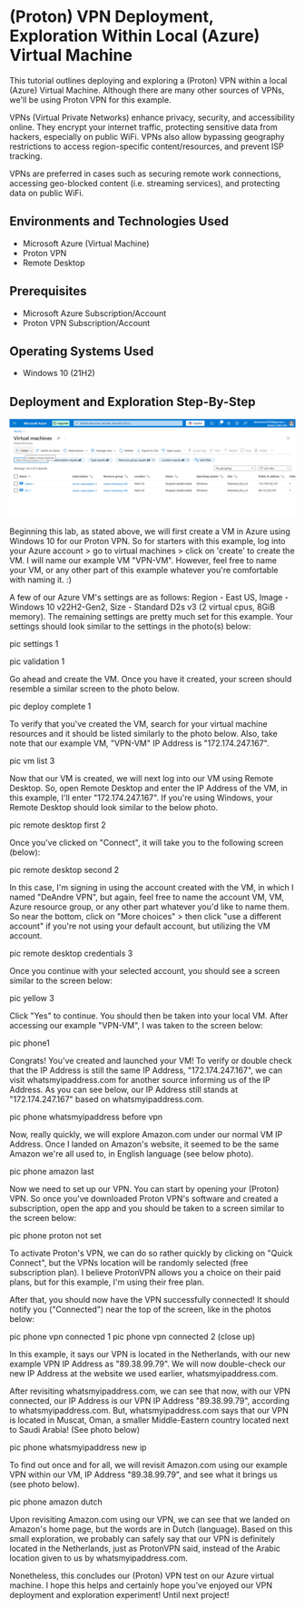 <h1>(Proton) VPN Deployment, Exploration Within Local (Azure) Virtual Machine</h1>
This tutorial outlines deploying and exploring a (Proton) VPN within a local (Azure) Virtual Machine. Although there are many other sources of VPNs, we'll be using Proton VPN for this example. 

VPNs (Virtual Private Networks) enhance privacy, security, and accessibility online. They encrypt your internet traffic, protecting sensitive data from hackers, especially on public WiFi. VPNs also allow bypassing geography restrictions to access region-specific content/resources, and prevent ISP tracking.

VPNs are preferred in cases such as securing remote work connections, accessing geo-blocked content (i.e. streaming services), and protecting data on public WiFi.<br />

<h2>Environments and Technologies Used</h2>

- Microsoft Azure (Virtual Machine)
- Proton VPN
- Remote Desktop

<h2>Prerequisites</h2>

- Microsoft Azure Subscription/Account
- Proton VPN Subscription/Account

<h2>Operating Systems Used </h2>

- Windows 10 (21H2)


<h2>Deployment and Exploration Step-By-Step</h2>

<p>
</p>
<p>

![image alt](https://github.com/djl1024/test-pics/blob/7539a8178f8fcc4bcc13686c1ff5d7e5d4d3a175/Screenshot%202025-01-02%20075908.png)
   
   Beginning this lab, as stated above, we will first create a VM in Azure using Windows 10 for our Proton VPN. So for starters with this example, log into your Azure account > go to virtual machines > click on 'create' to create the VM. I will name our example VM "VPN-VM". However, feel free to name your VM, or any other part of this example whatever you're comfortable with naming it. :)
   
   A few of our Azure VM's settings are as follows: Region - East US, Image - Windows 10 v22H2-Gen2, Size - Standard D2s v3 (2 virtual cpus, 8GiB memory). The remaining settings are pretty much set for this example. Your settings should look similar to the settings in the photo(s) below:

   pic settings 1

   pic validation 1

   Go ahead and create the VM. Once you have it created, your screen should resemble a similar screen to the photo below. 

   pic deploy complete 1

   To verify that you've created the VM, search for your virtual machine resources and it should be listed similarly to the photo below. Also, take note that our example VM, "VPN-VM" IP Address is "172.174.247.167".

   pic vm list 3

   Now that our VM is created, we will next log into our VM using Remote Desktop. So, open Remote Desktop and enter the IP Address of the VM, in this example, I'll enter "172.174.247.167". If you're using Windows, your Remote Desktop should look similar to the below photo.

   pic remote desktop first 2

   Once you've clicked on "Connect", it will take you to the following screen (below):

   pic remote desktop second 2

   In this case, I'm signing in using the account created with the VM, in which I named "DeAndre VPN", but again, feel free to name the account VM, VM, Azure resource group, or any other part whatever you'd like to name them. So near the bottom, click on "More choices" > then click "use a different account" if you're not using your default account, but utilizing the VM account.

   pic remote desktop credentials 3

   Once you continue with your selected account, you should see a screen similar to the screen below:

   pic yellow 3

   Click "Yes" to continue. You should then be taken into your local VM. After accessing our example "VPN-VM", I was taken to the screen below:

   pic phone1

   Congrats! You've created and launched your VM! To verify or double check that the IP Address is still the same IP Address, "172.174.247.167", we can visit whatsmyipaddress.com for another source informing us of the IP Address. As you can see below, our IP Address still stands at "172.174.247.167" based on whatsmyipaddress.com.

   pic phone whatsmyipaddress before vpn

   Now, really quickly, we will explore Amazon.com under our normal VM IP Address. Once I landed on Amazon's website, it seemed to be the same Amazon we're all used to, in English language (see below photo).

   pic phone amazon last
   
   Now we need to set up our VPN. You can start by opening your (Proton) VPN. So once you've downloaded Proton VPN's software and created a subscription, open the app and you should be taken to a screen similar to the screen below:

   pic phone proton not set 

   To activate Proton's VPN, we can do so rather quickly by clicking on "Quick Connect", but the VPNs location will be randomly selected (free subscription plan). I believe ProtonVPN allows you a choice on their paid plans, but for this example, I'm using their free plan.

   After that, you should now have the VPN successfully connected! It should notify you ("Connected") near the top of the screen, like in the photos below:

   pic phone vpn connected 1
   pic phone vpn connected 2 (close up)

In this example, it says our VPN is located in the Netherlands, with our new example VPN IP Address as "89.38.99.79". We will now double-check our new IP Address at the website we used earlier, whatsmyipaddress.com.

After revisiting whatsmyipaddress.com, we can see that now, with our VPN connected, our IP Address is our VPN IP Address "89.38.99.79", according to whatsmyipaddress.com. But, whatsmyipaddress.com says that our VPN is located in Muscat, Oman, a smaller Middle-Eastern country located next to Saudi Arabia! (See photo below)

pic phone whatsmyipaddress new ip

To find out once and for all, we will revisit Amazon.com using our example VPN within our VM, IP Address "89.38.99.79", and see what it brings us (see photo below).

pic phone amazon dutch

Upon revisiting Amazon.com using our VPN, we can see that we landed on Amazon's home page, but the words are in Dutch (language). Based on this small exploration, we probably can safely say that our VPN is definitely located in the Netherlands, just as ProtonVPN said, instead of the Arabic location given to us by whatsmyipaddress.com.

Nonetheless, this concludes our (Proton) VPN test on our Azure virtual machine. I hope this helps and certainly hope you've enjoyed our VPN deployment and exploration experiment! Until next project!
   
   
</p>
<br />
